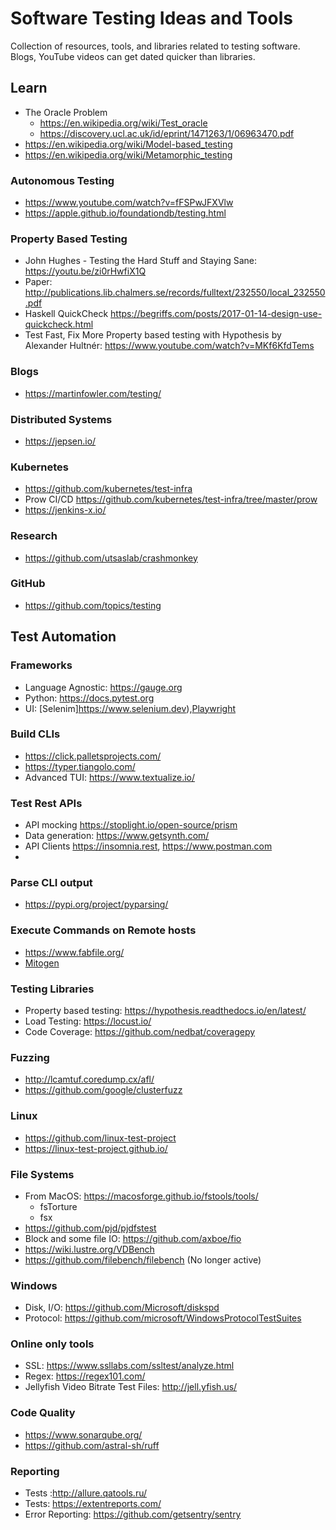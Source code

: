 # Software Testing Ideas and Tools

Collection of resources, tools, and libraries related to testing software.
Blogs, YouTube videos can get dated quicker than libraries.

## Learn

- The Oracle Problem 
  - https://en.wikipedia.org/wiki/Test_oracle 
  - https://discovery.ucl.ac.uk/id/eprint/1471263/1/06963470.pdf 
- https://en.wikipedia.org/wiki/Model-based_testing
- https://en.wikipedia.org/wiki/Metamorphic_testing

### Autonomous Testing
- https://www.youtube.com/watch?v=fFSPwJFXVlw
- https://apple.github.io/foundationdb/testing.html

### Property Based Testing
- John Hughes - Testing the Hard Stuff and Staying Sane: https://youtu.be/zi0rHwfiX1Q
- Paper: http://publications.lib.chalmers.se/records/fulltext/232550/local_232550.pdf
- Haskell QuickCheck https://begriffs.com/posts/2017-01-14-design-use-quickcheck.html
- Test Fast, Fix More Property based testing with Hypothesis by Alexander Hultnér: https://www.youtube.com/watch?v=MKf6KfdTems

### Blogs
- https://martinfowler.com/testing/

### Distributed Systems
- https://jepsen.io/

### Kubernetes
- https://github.com/kubernetes/test-infra
- Prow CI/CD https://github.com/kubernetes/test-infra/tree/master/prow
- https://jenkins-x.io/

### Research
- https://github.com/utsaslab/crashmonkey

### GitHub
- https://github.com/topics/testing

## Test Automation

### Frameworks
- Language Agnostic: https://gauge.org
- Python: https://docs.pytest.org
- UI: [Selenim]https://www.selenium.dev),[Playwright](https://playwright.dev/)

### Build CLIs
- https://click.palletsprojects.com/
- https://typer.tiangolo.com/
- Advanced TUI: https://www.textualize.io/

### Test Rest APIs
- API mocking https://stoplight.io/open-source/prism
- Data generation: https://www.getsynth.com/
- API Clients https://insomnia.rest, https://www.postman.com
- 

### Parse CLI output
- https://pypi.org/project/pyparsing/

### Execute Commands on Remote hosts
- https://www.fabfile.org/
- [Mitogen](https://mitogen.networkgenomics.com/)

### Testing Libraries
- Property based testing: https://hypothesis.readthedocs.io/en/latest/
- Load Testing: https://locust.io/
- Code Coverage: https://github.com/nedbat/coveragepy

### Fuzzing
- http://lcamtuf.coredump.cx/afl/
- https://github.com/google/clusterfuzz

### Linux 
- https://github.com/linux-test-project
- https://linux-test-project.github.io/

### File Systems
- From MacOS: https://macosforge.github.io/fstools/tools/
  - fsTorture
  - fsx
- https://github.com/pjd/pjdfstest
- Block and some file IO: https://github.com/axboe/fio
- https://wiki.lustre.org/VDBench
- https://github.com/filebench/filebench (No longer active)

### Windows
- Disk, I/O: https://github.com/Microsoft/diskspd
- Protocol: https://github.com/microsoft/WindowsProtocolTestSuites

### Online only tools
- SSL: https://www.ssllabs.com/ssltest/analyze.html
- Regex: https://regex101.com/
- Jellyfish Video Bitrate Test Files: http://jell.yfish.us/

### Code Quality
- https://www.sonarqube.org/
- https://github.com/astral-sh/ruff

### Reporting
- Tests :http://allure.qatools.ru/
- Tests: https://extentreports.com/
- Error Reporting: https://github.com/getsentry/sentry
